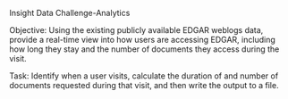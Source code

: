 Insight Data Challenge-Analytics

Objective:
Using the existing publicly available EDGAR weblogs data, provide a real-time view into how users are accessing EDGAR, including how long they stay and the number of documents they access during the visit.

Task: 
Identify when a user visits, calculate the duration of and number of documents requested during that visit, and then write the output to a file.

